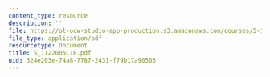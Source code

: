 ```yaml
---
content_type: resource
description: ''
file: https://ol-ocw-studio-app-production.s3.amazonaws.com/courses/5-112-principles-of-chemical-science-fall-2005/324e203e74a877872431f79b17a90503_5_1122005L18.pdf
file_type: application/pdf
resourcetype: Document
title: 5_1122005L18.pdf
uid: 324e203e-74a8-7787-2431-f79b17a90503
---
```

